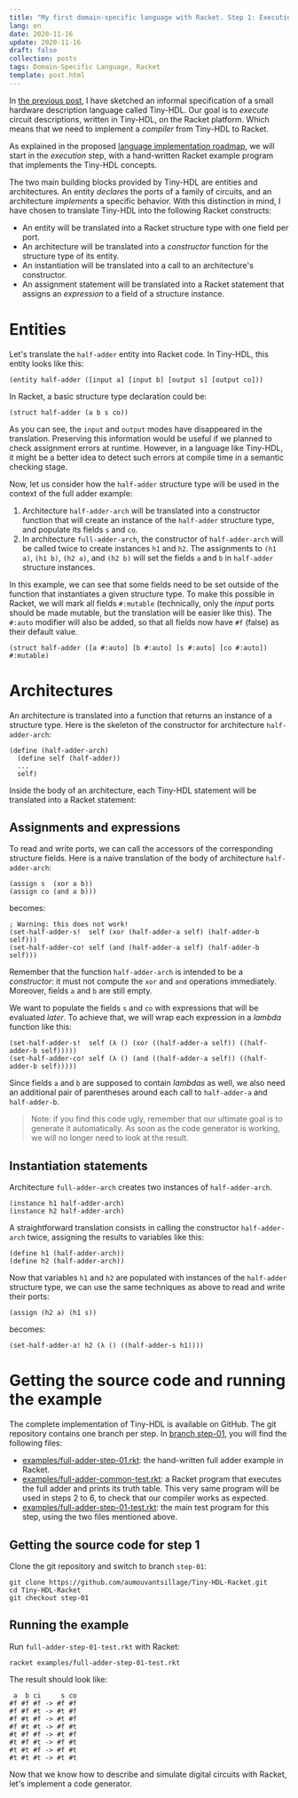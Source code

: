 ```yaml
---
title: "My first domain-specific language with Racket. Step 1: Execution"
lang: en
date: 2020-11-16
update: 2020-11-16
draft: false
collection: posts
tags: Domain-Specific Language, Racket
template: post.html
---
```


In [the previous post](/2020/11/08/my-first-domain-specific-language-with-racket),
I have sketched an informal specification of a small hardware description language
called Tiny-HDL.
Our goal is to *execute* circuit descriptions, written in Tiny-HDL, on the Racket
platform.
Which means that we need to implement a *compiler* from Tiny-HDL to Racket.

As explained in the proposed [language implementation roadmap](/2020/11/08/my-first-domain-specific-language-with-racket/#language-implementation-roadmap),
we will start in the *execution* step, with a hand-written Racket example program that
implements the Tiny-HDL concepts.

<!-- more -->

The two main building blocks provided by Tiny-HDL are entities and architectures.
An entity *declares* the ports of a family of circuits, and an architecture
*implements* a specific behavior.
With this distinction in mind, I have chosen to translate Tiny-HDL into the following
Racket constructs:

* An entity will be translated into a Racket structure type with one field per port.
* An architecture will be translated into a *constructor* function for the structure type of its entity.
* An instantiation will be translated into a call to an architecture's constructor.
* An assignment statement will be translated into a Racket statement that assigns an *expression* to a field of a structure instance.

Entities
========

Let's translate the `half-adder` entity into Racket code.
In Tiny-HDL, this entity looks like this:

```racket
(entity half-adder ([input a] [input b] [output s] [output co]))
```
In Racket, a basic structure type declaration could be:

```racket
(struct half-adder (a b s co))
```

As you can see, the `input` and `output` modes have disappeared in the translation.
Preserving this information would be useful if we planned to check assignment
errors at runtime.
However, in a language like Tiny-HDL, it might be a better idea to detect such errors
at compile time in a semantic checking stage.

Now, let us consider how the `half-adder` structure type will be used in the
context of the full adder example:

1. Architecture `half-adder-arch` will be translated into a constructor function that will
   create an instance of the `half-adder` structure type, and populate its fields
   `s` and `co`.
2. In architecture `full-adder-arch`, the constructor of `half-adder-arch`
   will be called twice to create instances `h1` and `h2`.
   The assignments to `(h1 a)`, `(h1 b)`, `(h2 a)`, and `(h2 b)` will set
   the fields `a` and `b` in `half-adder` structure instances.

In this example, we can see that some fields need to be set outside of the
function that instantiates a given structure type.
To make this possible in Racket, we will mark all fields `#:mutable`
(technically, only the *input* ports should be made mutable, but the translation
will be easier like this).
The `#:auto` modifier will also be added, so that all fields now have `#f`
(false) as their default value.

```racket
(struct half-adder ([a #:auto] [b #:auto] [s #:auto] [co #:auto]) #:mutable)
```

Architectures
=============

An architecture is translated into a function that returns an instance of
a structure type.
Here is the skeleton of the constructor for architecture `half-adder-arch`:

```racket
(define (half-adder-arch)
  (define self (half-adder))
  ...
  self)
```

Inside the body of an architecture, each Tiny-HDL statement will be translated
into a Racket statement:

Assignments and expressions
---------------------------

To read and write ports, we can call the accessors of the corresponding
structure fields.
Here is a naive translation of the body of architecture `half-adder-arch`:

```racket
(assign s  (xor a b))
(assign co (and a b)))
```

becomes:

```racket
; Warning: this does not work!
(set-half-adder-s!  self (xor (half-adder-a self) (half-adder-b self)))
(set-half-adder-co! self (and (half-adder-a self) (half-adder-b self)))
```

Remember that the function `half-adder-arch` is intended to be a *constructor*:
it must not compute the `xor` and `and` operations immediately.
Moreover, fields `a` and `b` are still empty.

We want to populate the fields `s` and `co` with expressions that will be
evaluated *later*.
To achieve that, we will wrap each expression in a *lambda* function like this:

```racket
(set-half-adder-s!  self (λ () (xor ((half-adder-a self)) ((half-adder-b self)))))
(set-half-adder-co! self (λ () (and ((half-adder-a self)) ((half-adder-b self)))))
```

Since fields `a` and `b` are supposed to contain *lambdas* as well, we also need an
additional pair of parentheses around each call to `half-adder-a` and `half-adder-b`.

> Note: if you find this code ugly, remember that our ultimate goal
> is to generate it automatically.
> As soon as the code generator is working, we will no longer need to look
> at the result.

Instantiation statements
------------------------

Architecture `full-adder-arch` creates two instances of `half-adder-arch`.

```racket
(instance h1 half-adder-arch)
(instance h2 half-adder-arch)
```

A straightforward translation consists in calling the constructor `half-adder-arch`
twice, assigning the results to variables like this:

```racket
(define h1 (half-adder-arch))
(define h2 (half-adder-arch))
```

Now that variables `h1` and `h2` are populated with instances of the `half-adder`
structure type, we can use the same techniques as above to read and write their ports:

```racket
(assign (h2 a) (h1 s))
```

becomes:

```racket
(set-half-adder-a! h2 (λ () ((half-adder-s h1))))
```

Getting the source code and running the example
===============================================

The complete implementation of Tiny-HDL is available on GitHub.
The git repository contains one branch per step.
In [branch step-01](https://github.com/aumouvantsillage/Tiny-HDL-Racket/tree/step-01),
you will find the following files:

* [examples/full-adder-step-01.rkt](https://github.com/aumouvantsillage/Tiny-HDL-Racket/blob/step-01/examples/full-adder-step-01.rkt):
  the hand-written full adder example in Racket.
* [examples/full-adder-common-test.rkt](https://github.com/aumouvantsillage/Tiny-HDL-Racket/blob/step-01/examples/full-adder-common-test.rkt):
  a Racket program that executes the full adder and prints its truth table.
  This very same program will be used in steps 2 to 6, to check that our compiler works as expected.
* [examples/full-adder-step-01-test.rkt](https://github.com/aumouvantsillage/Tiny-HDL-Racket/blob/step-01/examples/full-adder-step-01-test.rkt):
  the main test program for this step, using the two files mentioned above.

Getting the source code for step 1
----------------------------------

Clone the git repository and switch to branch `step-01`:

```
git clone https://github.com/aumouvantsillage/Tiny-HDL-Racket.git
cd Tiny-HDL-Racket
git checkout step-01
```

Running the example
-------------------

Run `full-adder-step-01-test.rkt` with Racket:

```
racket examples/full-adder-step-01-test.rkt
```

The result should look like:

```
 a  b ci     s co
#f #f #f -> #f #f
#f #f #t -> #t #f
#f #t #f -> #t #f
#f #t #t -> #f #t
#t #f #f -> #t #f
#t #f #t -> #f #t
#t #t #f -> #f #t
#t #t #t -> #t #t
```

Now that we know how to describe and simulate digital circuits with Racket,
let's implement a code generator.
